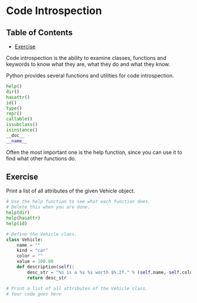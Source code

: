 # Code Introspection

## Table of Contents

<!-- START doctoc generated TOC please keep comment here to allow auto update -->
<!-- DON'T EDIT THIS SECTION, INSTEAD RE-RUN doctoc TO UPDATE -->

- [Exercise](#exercise)

<!-- END doctoc generated TOC please keep comment here to allow auto update -->

Code introspection is the ability to examine classes, functions and keywords
to know what they are, what they do and what they know.

Python provides several functions and utilities for code introspection.

```python
help()
dir()
hasattr()
id()
type()
repr()
callable()
issubclass()
isinstance()
__doc__
__name__
```

Often the most important one is the help function,
since you can use it to find what other functions do.

## Exercise

Print a list of all attributes of the given Vehicle object.

```python
# Use the help function to see what each function does.
# Delete this when you are done.
help(dir)
help(hasattr)
help(id)

# Define the Vehicle class.
class Vehicle:
    name = ""
    kind = "car"
    color = ""
    value = 100.00
    def description(self):
        desc_str = "%s is a %s %s worth $%.2f." % (self.name, self.color, self.kind, self.value)
        return desc_str

# Print a list of all attributes of the Vehicle class.
# Your code goes here
```
